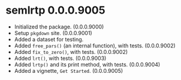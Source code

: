 # semlrtp 0.0.0.9005

- Initialized the package. (0.0.0.9000)
- Setup `pkgdown` site. (0.0.0.9001)
- Added a dataset for testing.
- Added `free_pars()` (an internal function),
  with tests. (0.0.0.9002)
- Added `fix_to_zero()`, with tests.
  (0.0.0.9002)
- Added `lrt()`, with tests. (0.0.0.9003)
- Added `lrtp()` and its print method,
  with tests. (0.0.0.9004)
- Added a vignette, `Get Started`.
  (0.0.0.9005)